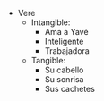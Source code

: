 - Vere
  - Intangible:
    - Ama a Yavé
    - Inteligente
    - Trabajadora
  - Tangible:
    - Su cabello
    - Su sonrisa
    - Sus cachetes

